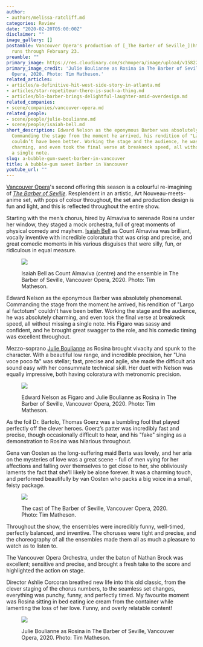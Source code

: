 ```yaml
---
author:
- authors/melissa-ratcliff.md
categories: Review
date: "2020-02-20T05:00:00Z"
disclaimer: ""
image_gallery: []
postamble: Vancouver Opera's production of [_The Barber of Seville_](https://www.vancouveropera.ca/the-barber-of-seville/)
  runs through February 23.
preamble: ""
primary_image: https://res.cloudinary.com/schmopera/image/upload/v1582249665/media/2020/02/sqVOBarberofSeville-focusonRosina-JulieBoulianne-photoTimMatheson_nulkpt.jpg
primary_image_credit: 'Julie Boulianne as Rosina in The Barber of Seville, Vancouver
  Opera, 2020. Photo: Tim Matheson.'
related_articles:
- articles/a-definitive-hit-west-side-story-in-atlanta.md
- articles/star-repetiteur-there-is-such-a-thing.md
- articles/blo-barber-brings-delightful-laughter-amid-overdesign.md
related_companies:
- scene/companies/vancouver-opera.md
related_people:
- scene/people/julie-boulianne.md
- scene/people/isaiah-bell.md
short_description: Edward Nelson as the eponymous Barber was absolutely phenomenal.
  Commanding the stage from the moment he arrived, his rendition of "Largo al factotum"
  couldn’t have been better. Working the stage and the audience, he was absolutely
  charming, and even took the final verse at breakneck speed, all without missing
  a single note.
slug: a-bubble-gum-sweet-barber-in-vancouver
title: A bubble-gum sweet Barber in Vancouver
youtube_url: ""
---
```

[Vancouver Opera](/scene/companies/vancouver-opera/)'s second offering this season is a colourful re-imagining of [_The Barber of Seville_](https://www.vancouveropera.ca/the-barber-of-seville/). Resplendent in an artistic, Art Nouveau-meets-anime set, with pops of colour throughout, the set and production design is fun and light, and this is reflected throughout the entire show.

Starting with the men’s chorus, hired by Almaviva to serenade Rosina under her window, they staged a mock orchestra, full of great moments of physical comedy and mayhem. [Isaiah Bell](/scene/people/isaiah-bell/) as Count Almaviva was brilliant, vocally inventive with incredible coloratura that was crisp and precise, and great comedic moments in his various disguises that were silly, fun, or ridiculous in equal measure.

<figure data-type="image">

![](https://res.cloudinary.com/schmopera/image/upload/v1582249717/media/2020/02/VOBarberofSevillegroupshot-photoTimMatheson_utpiwx.jpg)

<figcaption>Isaiah Bell as Count Almaviva (centre) and the ensemble in The Barber of Seville, Vancouver Opera, 2020. Photo: Tim Matheson.</figcaption>

</figure>

Edward Nelson as the eponymous Barber was absolutely phenomenal. Commanding the stage from the moment he arrived, his rendition of "Largo al factotum" couldn’t have been better. Working the stage and the audience, he was absolutely charming, and even took the final verse at breakneck speed, all without missing a single note. His Figaro was sassy and confident, and he brought great swagger to the role, and his comedic timing was excellent throughout.

Mezzo-soprano [Julie Boulianne](/scene/people/julie-boulianne/) as Rosina brought vivacity and spunk to the character. With a beautiful low range, and incredible precision, her "Una voce poco fa" was stellar; fast, precise and agile, she made the difficult aria sound easy with her consummate technical skill. Her duet with Nelson was equally impressive, both having coloratura with metronomic precision.

<figure data-type="image">

![](https://res.cloudinary.com/schmopera/image/upload/v1582249751/media/2020/02/VOBarberofSevilleEdwardNelsonasFigaroandJulieBoulianneasRosina-photoTimMatheson_qjuzw0.jpg)

<figcaption>Edward Nelson as Figaro and Julie Boulianne as Rosina in The Barber of Seville, Vancouver Opera, 2020. Photo: Tim Matheson.</figcaption>

</figure>

As the foil Dr. Bartolo, Thomas Goerz was a bumbling fool that played perfectly off the clever heroes. Goerz’s patter was incredibly fast and precise, though occasionally difficult to hear, and his "fake" singing as a demonstration to Rosina was hilarious throughout.

Gena van Oosten as the long-suffering maid Berta was lovely, and her aria on the mysteries of love was a great scene - full of men vying for her affections and falling over themselves to get close to her, she obliviously laments the fact that she’ll likely be alone forever. It was a charming touch, and performed beautifully by van Oosten who packs a big voice in a small, feisty package.

<figure data-type="image">

![](https://res.cloudinary.com/schmopera/image/upload/v1582249782/media/2020/02/VOBarberofSevilleprincipalcast-photoTimMatheson_prkhbs.jpg)

<figcaption>The cast of The Barber of Seville, Vancouver Opera, 2020. Photo: Tim Matheson.</figcaption>

</figure>

Throughout the show, the ensembles were incredibly funny, well-timed, perfectly balanced, and inventive. The choruses were tight and precise, and the choreography of all the ensembles made them all as much a pleasure to watch as to listen to.

The Vancouver Opera Orchestra, under the baton of Nathan Brock was excellent; sensitive and precise, and brought a fresh take to the score and highlighted the action on stage.

Director Ashlie Corcoran breathed new life into this old classic, from the clever staging of the chorus numbers, to the seamless set changes, everything was punchy, funny, and perfectly timed. My favourite moment was Rosina sitting in bed eating ice cream from the container while lamenting the loss of her love. Funny, and overly relatable content!

<figure data-type="image">

![](https://res.cloudinary.com/schmopera/image/upload/v1582249799/media/2020/02/VOBarberofSeville-JulieBoulianneasRosina-photoTimMatheson_c4hh2q.jpg)

<figcaption>Julie Boulianne as Rosina in The Barber of Seville, Vancouver Opera, 2020. Photo: Tim Matheson.</figcaption>

</figure>